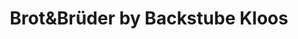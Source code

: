 ---
title: "Brot&Brüder by Backstube Kloos"
url: /friedrichshafen/brotundbrueder-by-backstube-kloos/
shop: Bäckerei
---